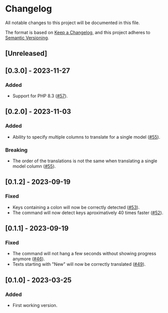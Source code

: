 # Changelog

All notable changes to this project will be documented in this file.

The format is based on [Keep a Changelog](https://keepachangelog.com/en/1.0.0/),
and this project adheres to [Semantic Versioning](https://semver.org/spec/v2.0.0.html).

## [Unreleased]

## [0.3.0] - 2023-11-27

### Added

- Support for PHP 8.3 ([#57](https://github.com/khalyomede/laravel-translate/issues/57)).

## [0.2.0] - 2023-11-03

### Added

- Ability to specify multiple columns to translate for a single model ([#55](https://github.com/khalyomede/laravel-translate/issues/55)).

### Breaking

- The order of the translations is not the same when translating a single model column ([#55](https://github.com/khalyomede/laravel-translate/issues/55)).

## [0.1.2] - 2023-09-19

### Fixed

- Keys containing a colon will now be correctly detected ([#53](https://github.com/khalyomede/laravel-translate/issues/53)).
- The command will now detect keys aproximatively 40 times faster ([#52](https://github.com/khalyomede/laravel-translate/issues/52)).

## [0.1.1] - 2023-09-19

### Fixed

- The command will not hang a few seconds without showing progress anymore ([#46](https://github.com/khalyomede/laravel-translate/issues/46)).
- Texts starting with "New" will now be correctly translated ([#49](https://github.com/khalyomede/laravel-translate/issues/49)).

## [0.1.0] - 2023-03-25

### Added

- First working version.
